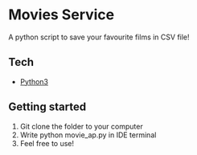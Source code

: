 # Movies Service

A python script to save your favourite films in CSV file!

## Tech
* [Python3]() 


## Getting started

  1) Git clone the folder to your computer
  2) Write python movie_ap.py in IDE terminal
  3) Feel free to use! 

